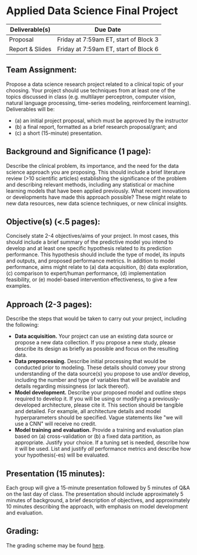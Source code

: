# Applied Data Science Final Project

Deliverable(s) | Due Date
--- | ---
Proposal | Friday at 7:59am ET, start of Block 3
Report & Slides | Friday at 7:59am ET, start of Block 6

## Team Assignment: 
Propose a data science research project related to a clinical topic of your choosing. Your project should use techniques from at least one of the topics discussed in class (e.g. multilayer perceptron, computer vision, natural language processing, time-series modeling, reinforcement learning). Deliverables will be:
- (a) an initial project proposal, which must be approved by the instructor
- (b) a final report, formatted as a brief research proposal/grant; and
- (c) a short (15-minute) presentation.

## Background and Significance (1 page): 
Describe the clinical problem, its importance, and the need for the data science approach you are proposing. This should include a brief literature review (>10 scientific articles) establishing the significance of the problem and describing relevant methods, including any statistical or machine learning models that have been applied previously. What recent innovations or developments have made this approach possible? These might relate to new data resources, new data science techniques, or new clinical insights.

## Objective(s) (<.5 pages):
Concisely state 2-4 objectives/aims of your project. In most cases, this should include a brief summary of the predictive model you intend to develop and at least one specific hypothesis related to its prediction performance. This hypothesis should include the type of model, its inputs and outputs, and proposed performance metrics. In addition to model performance, aims might relate to (a) data acquisition, (b) data exploration, (c) comparison to expert/human performance, (d) implementation feasibility, or (e) model-based intervention effectiveness, to give a few examples.

## Approach (2-3 pages):
Describe the steps that would be taken to carry out your project, including the following:
- **Data acquisition.** Your project can use an existing data source or propose a new data collection. If you propose a new study, please describe its design as briefly as possible and focus on the resulting data.
- **Data preprocessing.** Describe initial processing that would be conducted prior to modeling. These details should convey your strong understanding of the data source(s) you propose to use and/or develop, including the number and type of variables that will be available and details regarding missingness (or lack thereof).
- **Model development.** Describe your proposed model and outline steps required to develop it. If you will be using or modifying a previously-developed architecture, please cite it. This section should be tangible and detailed. For example, all architecture details and model hyperparameters should be specified. Vague statements like "we will use a CNN" will receive no credit.
- **Model training and evaluation.** Provide a training and evaluation plan based on (a) cross-validation or (b) a fixed data partition, as appropriate. Justify your choice. If a tuning set is needed, describe how it will be used. List and justify *all* performance metrics and describe how your hypothesis(-es) will be evaluated.

## Presentation (15 minutes):
Each group will give a 15-minute presentation followed by 5 minutes of Q&A on the last day of class. The presentation should include approximately 5 minutes of background, a brief description of objectives, and approximately 10 minutes describing the approach, with emphasis on model development and evaluation. 

## Grading:
The grading scheme may be found [here](https://github.com/mengelhard/mmci_applied_ds/blob/master/final_project_grading.md).
